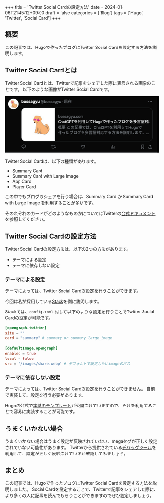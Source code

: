 +++
title = 'Twitter Social Cardの設定方法'
date = 2024-01-06T21:45:12+09:00
draft = false
categories = ['Blog']
tags = ['Hugo', 'Twitter', 'Social Card']
+++

## 概要
この記事では、Hugoで作ったブログにTwitter Social Cardを設定する方法を説明します。

## Twitter Social Cardとは
Twitter Social Cardとは、Twitterで記事をシェアした際に表示される画像のことです。
以下のような画像がTwitter Social Cardです。

![Twitter Social Card](img-012-001.png)

Twitter Social Cardは、以下の種類があります。

* Summary Card
* Summary Card with Large Image
* App Card
* Player Card

この中でもブログのシェアを行う場合は、Summary Card か Summary Card with Large Image を利用することが多いです。

そのれぞれのカードがどのようなものかについてはTwitterの[公式ドキュメント](https://developer.twitter.com/en/docs/twitter-for-websites/cards/overview/abouts-cards)を参照してください。

## Twitter Social Cardの設定方法
Twitter Social Cardの設定方法は、以下の2つの方法があります。

* テーマによる設定
* テーマに依存しない設定

### テーマによる設定
テーマによっては、Twitter Social Cardの設定を行うことができます。

今回は私が採用している[Stack](https://themes.gohugo.io/hugo-theme-stack/)を例に説明します。

Stackでは、`config.toml` 対して以下のような設定を行うことでTwitter Social Cardの設定が可能です。

```toml
[opengraph.twitter]
site = ""
card = "summary" # summary or summary_large_image

[defaultImage.opengraph]
enabled = true
local = false
src = "/images/share.webp" # デフォルトで設定したいimageのパス
```

### テーマに依存しない設定
テーマによっては、Twitter Social Cardの設定を行うことができません。
自前で実装して、設定を行う必要があります。

Hugoの公式で[実装のテンプレート](https://github.com/gohugoio/hugo/blob/master/tpl/tplimpl/embedded/templates/twitter_cards.html)が公開されていますので、それを利用することで容易に実装することが可能です。

## うまくいかない場合
うまくいかない場合はうまく設定が反映されていない、megaタグが正しく設定されていない可能性があります。
Twitterから提供されている[デバッグツール](https://cards-dev.twitter.com/validator)を利用して、設定が正しく反映されているか確認してみましょう。

## まとめ
この記事では、Hugoで作ったブログにTwitter Social Cardを設定する方法を説明しました。
Social Cardを設定することで、Twitterで記事をシェアした際に、より多くの人に記事を読んでもらうことができますのでぜひ設定しましょう。